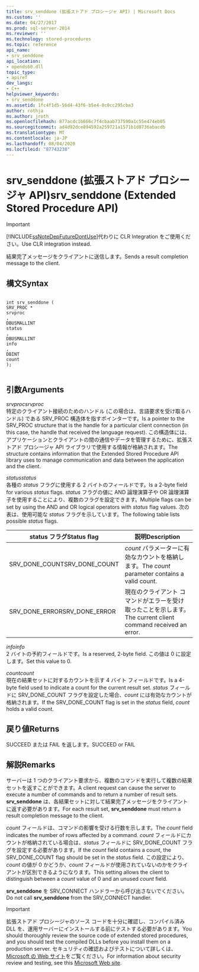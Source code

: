 ```yaml
---
title: srv_senddone (拡張ストアド プロシージャ API) | Microsoft Docs
ms.custom: ''
ms.date: 04/27/2017
ms.prod: sql-server-2014
ms.reviewer: ''
ms.technology: stored-procedures
ms.topic: reference
api_name:
- srv_senddone
api_location:
- opends60.dll
topic_type:
- apiref
dev_langs:
- C++
helpviewer_keywords:
- srv_senddone
ms.assetid: 1fc4f1d5-56d4-43f6-b5e4-0c0cc295cba3
author: rothja
ms.author: jroth
ms.openlocfilehash: 877acdc1b666c7f4cbaab737590a1c55e474eb05
ms.sourcegitcommit: ad4d92dce894592a259721a1571b1d8736abacdb
ms.translationtype: MT
ms.contentlocale: ja-JP
ms.lasthandoff: 08/04/2020
ms.locfileid: "87743238"
---
```

# <a name="srv_senddone-extended-stored-procedure-api"></a><span data-ttu-id="c5d98-102">srv_senddone (拡張ストアド プロシージャ API)</span><span class="sxs-lookup"><span data-stu-id="c5d98-102">srv_senddone (Extended Stored Procedure API)</span></span>
    
> [!IMPORTANT]  
>  [!INCLUDE[ssNoteDepFutureDontUse](../../includes/ssnotedepfuturedontuse-md.md)]<span data-ttu-id="c5d98-103">代わりに CLR Integration をご使用ください。</span><span class="sxs-lookup"><span data-stu-id="c5d98-103">Use CLR integration instead.</span></span>  
  
 <span data-ttu-id="c5d98-104">結果完了メッセージをクライアントに送信します。</span><span class="sxs-lookup"><span data-stu-id="c5d98-104">Sends a result completion message to the client.</span></span>  
  
## <a name="syntax"></a><span data-ttu-id="c5d98-105">構文</span><span class="sxs-lookup"><span data-stu-id="c5d98-105">Syntax</span></span>  
  
```  
  
int srv_senddone (  
SRV_PROC *  
srvproc  
,  
DBUSMALLINT   
status  
,  
DBUSMALLINT  
info  
,  
DBINT  
count   
);  
  
```  
  
## <a name="arguments"></a><span data-ttu-id="c5d98-106">引数</span><span class="sxs-lookup"><span data-stu-id="c5d98-106">Arguments</span></span>  
 <span data-ttu-id="c5d98-107">*srvproc*</span><span class="sxs-lookup"><span data-stu-id="c5d98-107">*srvproc*</span></span>  
 <span data-ttu-id="c5d98-108">特定のクライアント接続のためのハンドル (この場合は、言語要求を受け取るハンドル) である SRV_PROC 構造体を指すポインターです。</span><span class="sxs-lookup"><span data-stu-id="c5d98-108">Is a pointer to the SRV_PROC structure that is the handle for a particular client connection (in this case, the handle that received the language request).</span></span> <span data-ttu-id="c5d98-109">この構造体には、アプリケーションとクライアントの間の通信やデータを管理するために、拡張ストアド プロシージャ API ライブラリで使用する情報が格納されます。</span><span class="sxs-lookup"><span data-stu-id="c5d98-109">The structure contains information that the Extended Stored Procedure API library uses to manage communication and data between the application and the client.</span></span>  
  
 <span data-ttu-id="c5d98-110">*status*</span><span class="sxs-lookup"><span data-stu-id="c5d98-110">*status*</span></span>  
 <span data-ttu-id="c5d98-111">各種の *status* フラグに使用する 2 バイトのフィールドです。</span><span class="sxs-lookup"><span data-stu-id="c5d98-111">Is a 2-byte field for various *status* flags.</span></span> <span data-ttu-id="c5d98-112">*status* フラグの値に AND 論理演算子や OR 論理演算子を使用することにより、複数のフラグを設定できます。</span><span class="sxs-lookup"><span data-stu-id="c5d98-112">Multiple flags can be set by using the AND and OR logical operators with *status* flag values.</span></span> <span data-ttu-id="c5d98-113">次の表は、使用可能な *status* フラグを示しています。</span><span class="sxs-lookup"><span data-stu-id="c5d98-113">The following table lists possible *status* flags.</span></span>  
  
|<span data-ttu-id="c5d98-114">status フラグ</span><span class="sxs-lookup"><span data-stu-id="c5d98-114">Status flag</span></span>|<span data-ttu-id="c5d98-115">説明</span><span class="sxs-lookup"><span data-stu-id="c5d98-115">Description</span></span>|  
|-----------------|-----------------|  
|<span data-ttu-id="c5d98-116">SRV_DONE_COUNT</span><span class="sxs-lookup"><span data-stu-id="c5d98-116">SRV_DONE_COUNT</span></span>|<span data-ttu-id="c5d98-117">*count* パラメーターに有効なカウントを格納します。</span><span class="sxs-lookup"><span data-stu-id="c5d98-117">The *count* parameter contains a valid count.</span></span>|  
|<span data-ttu-id="c5d98-118">SRV_DONE_ERROR</span><span class="sxs-lookup"><span data-stu-id="c5d98-118">SRV_DONE_ERROR</span></span>|<span data-ttu-id="c5d98-119">現在のクライアント コマンドがエラーを受け取ったことを示します。</span><span class="sxs-lookup"><span data-stu-id="c5d98-119">The current client command received an error.</span></span>|  
  
 <span data-ttu-id="c5d98-120">*info*</span><span class="sxs-lookup"><span data-stu-id="c5d98-120">*info*</span></span>  
 <span data-ttu-id="c5d98-121">2 バイトの予約フィールドです。</span><span class="sxs-lookup"><span data-stu-id="c5d98-121">Is a reserved, 2-byte field.</span></span> <span data-ttu-id="c5d98-122">この値は 0 に設定します。</span><span class="sxs-lookup"><span data-stu-id="c5d98-122">Set this value to 0.</span></span>  
  
 <span data-ttu-id="c5d98-123">*count*</span><span class="sxs-lookup"><span data-stu-id="c5d98-123">*count*</span></span>  
 <span data-ttu-id="c5d98-124">現在の結果セットに対するカウントを示す 4 バイト フィールドです。</span><span class="sxs-lookup"><span data-stu-id="c5d98-124">Is a 4-byte field used to indicate a count for the current result set.</span></span> <span data-ttu-id="c5d98-125">*status* フィールドに SRV_DONE_COUNT フラグを設定した場合、*count* には有効なカウントが格納されます。</span><span class="sxs-lookup"><span data-stu-id="c5d98-125">If the SRV_DONE_COUNT flag is set in the *status* field, *count* holds a valid count.</span></span>  
  
## <a name="returns"></a><span data-ttu-id="c5d98-126">戻り値</span><span class="sxs-lookup"><span data-stu-id="c5d98-126">Returns</span></span>  
 <span data-ttu-id="c5d98-127">SUCCEED または FAIL を返します。</span><span class="sxs-lookup"><span data-stu-id="c5d98-127">SUCCEED or FAIL</span></span>  
  
## <a name="remarks"></a><span data-ttu-id="c5d98-128">解説</span><span class="sxs-lookup"><span data-stu-id="c5d98-128">Remarks</span></span>  
 <span data-ttu-id="c5d98-129">サーバーは 1 つのクライアント要求から、複数のコマンドを実行して複数の結果セットを返すことができます。</span><span class="sxs-lookup"><span data-stu-id="c5d98-129">A client request can cause the server to execute a number of commands and to return a number of result sets.</span></span> <span data-ttu-id="c5d98-130">**srv_senddone** は、各結果セットに対して結果完了メッセージをクライアントに返す必要があります。</span><span class="sxs-lookup"><span data-stu-id="c5d98-130">For each result set, **srv_senddone** must return a result completion message to the client.</span></span>  
  
 <span data-ttu-id="c5d98-131">*count* フィールドは、コマンドの影響を受ける行数を示します。</span><span class="sxs-lookup"><span data-stu-id="c5d98-131">The *count* field indicates the number of rows affected by a command.</span></span> <span data-ttu-id="c5d98-132">*count* フィールドにカウントが格納されている場合は、*status* フィールドに SRV_DONE_COUNT フラグを設定する必要があります。</span><span class="sxs-lookup"><span data-stu-id="c5d98-132">If the *count* field contains a count, the SRV_DONE_COUNT flag should be set in the *status* field.</span></span> <span data-ttu-id="c5d98-133">この設定により、*count* の値が 0 かどうか、*count* フィールドが使用されていないのかをクライアントが区別できるようになります。</span><span class="sxs-lookup"><span data-stu-id="c5d98-133">This setting allows the client to distinguish between a *count* value of 0 and an unused *count* field.</span></span>  
  
 <span data-ttu-id="c5d98-134">**srv_senddone** を SRV_CONNECT ハンドラーから呼び出さないでください。</span><span class="sxs-lookup"><span data-stu-id="c5d98-134">Do not call **srv_senddone** from the SRV_CONNECT handler.</span></span>  
  
> [!IMPORTANT]  
>  <span data-ttu-id="c5d98-135">拡張ストアド プロシージャのソース コードを十分に確認し、コンパイル済み DLL を、運用サーバーにインストールする前にテストする必要があります。</span><span class="sxs-lookup"><span data-stu-id="c5d98-135">You should thoroughly review the source code of extended stored procedures, and you should test the compiled DLLs before you install them on a production server.</span></span> <span data-ttu-id="c5d98-136">セキュリティの確認およびテストについて詳しくは、[Microsoft の Web サイト](https://go.microsoft.com/fwlink/?LinkID=54761&amp;clcid=0x409https://msdn.microsoft.com/security/)をご覧ください。</span><span class="sxs-lookup"><span data-stu-id="c5d98-136">For information about security review and testing, see this [Microsoft Web site](https://go.microsoft.com/fwlink/?LinkID=54761&amp;clcid=0x409https://msdn.microsoft.com/security/).</span></span>  
  
  
